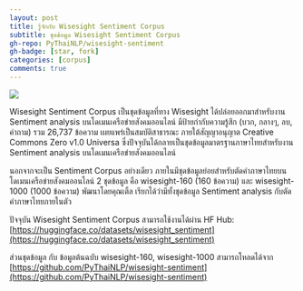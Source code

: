 ```yaml
---
layout: post
title: รู้จักกับ Wisesight Sentiment Corpus
subtitle: ชุดข้อมูล Wisesight Sentiment Corpus
gh-repo: PyThaiNLP/wisesight-sentiment
gh-badge: [star, fork]
categories: [corpus]
comments: true
---
```


![](https://i.imgur.com/PH6OX2p.png)

Wisesight Sentiment Corpus เป็นชุดข้อมูลที่ทาง Wisesight ได้ปล่อยออกมาสำหรับงาน Sentiment analysis บนโดเมนเครือข่ายสังคมออนไลน์ มีป้ายกำกับความรู้สึก (บวก, กลางๆ, ลบ, คำถาม) รวม 26,737 ข้อความ เผยแพร่เป็นสมบัติสาธารณะ ภายใต้สัญญาอนุญาต Creative Commons Zero v1.0 Universa ซึ่งปัจจุบันได้กลายเป็นชุดข้อมูลมาตรฐานภาษาไทยสำหรับงาน Sentiment analysis บนโดเมนเครือข่ายสังคมออนไลน์

นอกจากจะเป็น Sentiment Corpus อย่างเดียว ภายในมีชุดข้อมูลย่อยสำหรับตัดคำภาษาไทยบนโดเมนเครือข่ายสังคมออนไลน์ 2 ชุดข้อมูล คือ wisesight-160 (160 ข้อความ) และ wisesight-1000 (1000 ข้อความ) พัฒนาโดยคุณเติ้ล เรียกได้ว่ามีทั้งชุดข้อมูล Sentiment analysis กับตัดคำภาษาไทยภายในตัว

ปัจจุบัน Wisesight Sentiment Corpus สามารถใช้งานได้ผ่าน HF Hub: [https://huggingface.co/datasets/wisesight_sentiment](https://huggingface.co/datasets/wisesight_sentiment)

ส่วนชุดข้อมูล กับ ข้อมูลต้นฉบับ wisesight-160, wisesight-1000 สามารถโหลดได้จาก [https://github.com/PyThaiNLP/wisesight-sentiment](https://github.com/PyThaiNLP/wisesight-sentiment)
